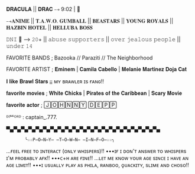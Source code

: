 𝐃𝐑𝐀𝐂𝐔𝐋𝐀 || 𝐃𝐑𝐀𝐂 ⤍ 9:02 | 🚬

⤍𝐀𝐍𝐈𝐌𝐄 || 𝐓.𝐀.𝐖.𝐎. 𝐆𝐔𝐌𝐁𝐀𝐋𝐋 || 𝐁𝐄𝐀𝐒𝐓𝐀𝐑𝐒 || 𝐘𝐎𝐔𝐍𝐆 𝐑𝐎𝐘𝐀𝐋𝐒 || 𝐇𝐀𝐙𝐁𝐈𝐍 𝐇𝐎𝐓𝐄𝐋 || 𝐇𝐄𝐋𝐋𝐔𝐁𝐀 𝐁𝐎𝐒𝐒

𝙳𝙽𝙸 🚫 ⟶ 𝟸𝟶+ || 𝚊𝚋𝚞𝚜𝚎 𝚜𝚞𝚙𝚙𝚘𝚛𝚝𝚎𝚛𝚜
|| 𝚘𝚟𝚎𝚛 𝚓𝚎𝚊𝚕𝚘𝚞𝚜 𝚙𝚎𝚘𝚙𝚕𝚎 || 𝚞𝚗𝚍𝚎𝚛 𝟷𝟺

FAVORITE BANDS ; B͏a͏z͏o͏o͏k͏a͏ // P͏a͏r͏a͏z͏i͏t͏i͏ // T͏h͏e͏ N͏e͏i͏g͏h͏b͏o͏r͏h͏o͏o͏d͏

FAVORITE ARTIST ; 𝐄𝐦𝐢𝐧𝐞𝐦 | 𝐂𝐚𝐦𝐢𝐥𝐚 𝐂𝐚𝐛𝐞𝐥𝐥𝐨 | 𝐌𝐞𝐥𝐚𝐧𝐢𝐞 𝐌𝐚𝐫𝐭𝐢𝐧𝐞𝐳 𝐃𝐨𝐣𝐚 𝐂𝐚𝐭

𝐈 𝐥𝐢𝐤𝐞 𝐁𝐫𝐚𝐰𝐥 𝐒𝐭𝐚𝐫𝐬 ¡¡ ᴍʏ ʙʀᴀᴡʟᴇʀ ɪs ғᴀɴɢ!! 

𝐟𝐚𝐯𝐨𝐫𝐢𝐭𝐞 𝐦𝐨𝐯𝐢𝐞𝐬 ; 𝐖𝐡𝐢𝐭𝐞 𝐂𝐡𝐢𝐜𝐤𝐬 | 𝐏𝐢𝐫𝐚𝐭𝐞𝐬 𝐨𝐟 𝐭𝐡𝐞 𝐂𝐚𝐫𝐢𝐛𝐛𝐞𝐚𝐧 | 𝐒𝐜𝐚𝐫𝐲 𝐌𝐨𝐯𝐢𝐞

𝐟𝐚𝐯𝐨𝐫𝐢𝐭𝐞 𝐚𝐜𝐭𝐨𝐫 ; 🄹🄾🄷🄽🄽🅈 🄳🄴🄿🄿

ᴰᴵˢᶜᴼᴿᴰ : captain_.777.

▀▄▀▄▀▄▀▄▀▄▀▄▀▄▀▄▀▄▀▄▀▄▀▄▀▄▀▄▀▄▀▄▀▄▀▄▀▄▀▄▀▄

           ╰☆☆P̶O̶N̶Y̶ ̶T̶O̶W̶N̶ ̶I̶N̶F̶O̶☆☆╮

...ғᴇᴇʟ ғʀᴇᴇ ᴛᴏ ɪɴᴛᴇʀᴀᴄᴛ (ᴏɴʟʏ ᴡʜɪsᴘᴇʀs)‼️
•••ɪғ ɪ ᴅᴏɴ'ᴛ ᴀɴsᴡᴇʀ ᴛᴏ ᴡʜɪsᴘᴇʀs ɪ'ᴍ ᴘʀᴏʙᴀʙʟʏ ᴀғᴋ‼️
•••ᴄ+ʜ ᴀʀᴇ ғɪɴᴇ‼️
...ʟᴇᴛ ᴍᴇ ᴋɴᴏᴡ ʏᴏᴜʀ ᴀɢᴇ sɪɴᴄᴇ ɪ ʜᴀᴠᴇ ᴀɴ ᴀɢᴇ ʟɪᴍɪᴛ‼️
•••ɪ ᴜsᴜᴀʟʟʏ ᴘʟᴀʏ ᴀs ᴘʜɪʟᴀ, ʀᴀɴʙᴏᴏ, ǫᴜᴀᴄᴋɪᴛʏ, sʟɪᴍᴇ ᴀɴᴅ ᴄʜᴏsᴏ‼️


